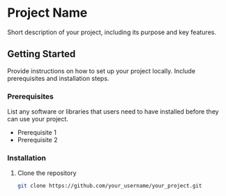 # Project Name

Short description of your project, including its purpose and key features.

## Getting Started

Provide instructions on how to set up your project locally. Include prerequisites and installation steps.

### Prerequisites

List any software or libraries that users need to have installed before they can use your project.

- Prerequisite 1
- Prerequisite 2

### Installation

1. Clone the repository
   ```sh
   git clone https://github.com/your_username/your_project.git

